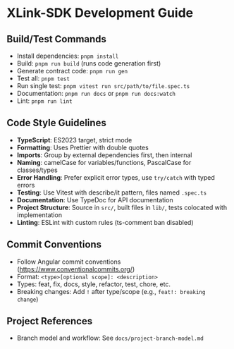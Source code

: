 # XLink-SDK Development Guide

## Build/Test Commands
- Install dependencies: `pnpm install`
- Build: `pnpm run build` (runs code generation first)
- Generate contract code: `pnpm run gen`
- Test all: `pnpm test`
- Run single test: `pnpm vitest run src/path/to/file.spec.ts`
- Documentation: `pnpm run docs` or `pnpm run docs:watch`
- Lint: `pnpm run lint`

## Code Style Guidelines
- **TypeScript**: ES2023 target, strict mode
- **Formatting**: Uses Prettier with double quotes
- **Imports**: Group by external dependencies first, then internal
- **Naming**: camelCase for variables/functions, PascalCase for classes/types
- **Error Handling**: Prefer explicit error types, use `try/catch` with typed errors
- **Testing**: Use Vitest with describe/it pattern, files named `.spec.ts`
- **Documentation**: Use TypeDoc for API documentation
- **Project Structure**: Source in `src/`, built files in `lib/`, tests colocated with implementation
- **Linting**: ESLint with custom rules (ts-comment ban disabled)

## Commit Conventions
- Follow Angular commit conventions (https://www.conventionalcommits.org/)
- Format: `<type>[optional scope]: <description>`
- Types: feat, fix, docs, style, refactor, test, chore, etc.
- Breaking changes: Add `!` after type/scope (e.g., `feat!: breaking change`)

## Project References
- Branch model and workflow: See `docs/project-branch-model.md`